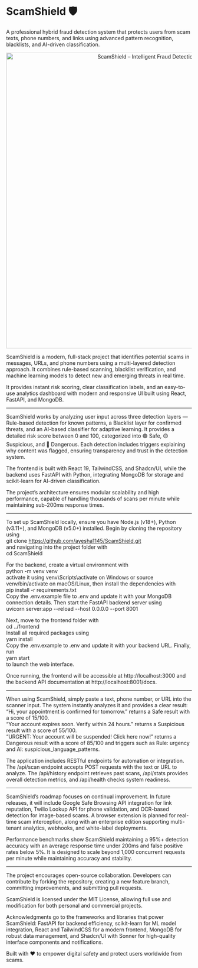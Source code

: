 # ScamShield 🛡️  
A professional hybrid fraud detection system that protects users from scam texts, phone numbers, and links using advanced pattern recognition, blacklists, and AI-driven classification.  

<p align="center">
  <img src="./ScamShield.png" alt="ScamShield – Intelligent Fraud Detection System" width="800">
</p>

ScamShield is a modern, full-stack project that identifies potential scams in messages, URLs, and phone numbers using a multi-layered detection approach. It combines rule-based scanning, blacklist verification, and machine learning models to detect new and emerging threats in real time.  

It provides instant risk scoring, clear classification labels, and an easy-to-use analytics dashboard with modern and responsive UI built using React, FastAPI, and MongoDB.  

---

ScamShield works by analyzing user input across three detection layers — Rule-based detection for known patterns, a Blacklist layer for confirmed threats, and an AI-based classifier for adaptive learning. It provides a detailed risk score between 0 and 100, categorized into 🟢 Safe, 🟡 Suspicious, and 🔴 Dangerous. Each detection includes triggers explaining why content was flagged, ensuring transparency and trust in the detection system.  

The frontend is built with React 19, TailwindCSS, and Shadcn/UI, while the backend uses FastAPI with Python, integrating MongoDB for storage and scikit-learn for AI-driven classification.  

The project’s architecture ensures modular scalability and high performance, capable of handling thousands of scans per minute while maintaining sub-200ms response times.  

---

To set up ScamShield locally, ensure you have Node.js (v18+), Python (v3.11+), and MongoDB (v5.0+) installed. Begin by cloning the repository using  
git clone https://github.com/ayesha1145/ScamShield.git  
and navigating into the project folder with  
cd ScamShield  

For the backend, create a virtual environment with  
python -m venv venv  
activate it using venv\Scripts\activate on Windows or source venv/bin/activate on macOS/Linux, then install the dependencies with  
pip install -r requirements.txt  
Copy the .env.example file to .env and update it with your MongoDB connection details. Then start the FastAPI backend server using  
uvicorn server:app --reload --host 0.0.0.0 --port 8001  

Next, move to the frontend folder with  
cd ../frontend  
Install all required packages using  
yarn install  
Copy the .env.example to .env and update it with your backend URL. Finally, run  
yarn start  
to launch the web interface.  

Once running, the frontend will be accessible at http://localhost:3000 and the backend API documentation at http://localhost:8001/docs.  

---

When using ScamShield, simply paste a text, phone number, or URL into the scanner input. The system instantly analyzes it and provides a clear result:  
“Hi, your appointment is confirmed for tomorrow.” returns a Safe result with a score of 15/100.  
“Your account expires soon. Verify within 24 hours.” returns a Suspicious result with a score of 55/100.  
“URGENT: Your account will be suspended! Click here now!” returns a Dangerous result with a score of 85/100 and triggers such as Rule: urgency and AI: suspicious_language_patterns.  

The application includes RESTful endpoints for automation or integration. The /api/scan endpoint accepts POST requests with the text or URL to analyze. The /api/history endpoint retrieves past scans, /api/stats provides overall detection metrics, and /api/health checks system readiness.  

---

ScamShield’s roadmap focuses on continual improvement. In future releases, it will include Google Safe Browsing API integration for link reputation, Twilio Lookup API for phone validation, and OCR-based detection for image-based scams. A browser extension is planned for real-time scam interception, along with an enterprise edition supporting multi-tenant analytics, webhooks, and white-label deployments.  

Performance benchmarks show ScamShield maintaining a 95%+ detection accuracy with an average response time under 200ms and false positive rates below 5%. It is designed to scale beyond 1,000 concurrent requests per minute while maintaining accuracy and stability.  

---

The project encourages open-source collaboration. Developers can contribute by forking the repository, creating a new feature branch, committing improvements, and submitting pull requests.  

ScamShield is licensed under the MIT License, allowing full use and modification for both personal and commercial projects.  

Acknowledgments go to the frameworks and libraries that power ScamShield: FastAPI for backend efficiency, scikit-learn for ML model integration, React and TailwindCSS for a modern frontend, MongoDB for robust data management, and Shadcn/UI with Sonner for high-quality interface components and notifications.  

Built with ❤️ to empower digital safety and protect users worldwide from scams.  



